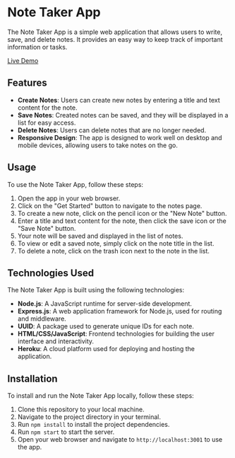 # Note Taker App

The Note Taker App is a simple web application that allows users to write, save, and delete notes. It provides an easy way to keep track of important information or tasks.

[Live Demo](https://phil-note-taker-6cb70dad840e.herokuapp.com/)

## Features

- **Create Notes**: Users can create new notes by entering a title and text content for the note.
- **Save Notes**: Created notes can be saved, and they will be displayed in a list for easy access.
- **Delete Notes**: Users can delete notes that are no longer needed.
- **Responsive Design**: The app is designed to work well on desktop and mobile devices, allowing users to take notes on the go.

## Usage

To use the Note Taker App, follow these steps:

1. Open the app in your web browser.
2. Click on the "Get Started" button to navigate to the notes page.
3. To create a new note, click on the pencil icon or the "New Note" button.
4. Enter a title and text content for the note, then click the save icon or the "Save Note" button.
5. Your note will be saved and displayed in the list of notes.
6. To view or edit a saved note, simply click on the note title in the list.
7. To delete a note, click on the trash icon next to the note in the list.

## Technologies Used

The Note Taker App is built using the following technologies:

- **Node.js**: A JavaScript runtime for server-side development.
- **Express.js**: A web application framework for Node.js, used for routing and middleware.
- **UUID**: A package used to generate unique IDs for each note.
- **HTML/CSS/JavaScript**: Frontend technologies for building the user interface and interactivity.
- **Heroku**: A cloud platform used for deploying and hosting the application.

## Installation

To install and run the Note Taker App locally, follow these steps:

1. Clone this repository to your local machine.
2. Navigate to the project directory in your terminal.
3. Run `npm install` to install the project dependencies.
4. Run `npm start` to start the server.
5. Open your web browser and navigate to `http://localhost:3001` to use the app.